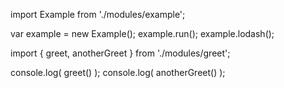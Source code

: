 import Example from './modules/example';

var example = new Example();
example.run();
example.lodash();


import { greet, anotherGreet } from './modules/greet';

console.log( greet() );
console.log( anotherGreet() );